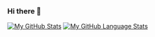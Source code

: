 ### Hi there 👋
[![My GitHub Stats](https://github-readme-stats.vercel.app/api/?username=Charvi-Bansal&count_private=true&theme=tokyonight&showicons=true)]()
[![My GitHub Language Stats](https://github-readme-stats.vercel.app/api/top-langs/?username=Charvi-Bansal&langs_count=5&theme=tokyonight)]()
<!--
**Charvi-Bansal/Charvi-Bansal** is a ✨ _special_ ✨ repository because its `README.md` (this file) appears on your GitHub profile.

Here are some ideas to get you started:

- 🔭 I’m currently working on ...
- 🌱 I’m currently learning ...
- 👯 I’m looking to collaborate on ...
- 🤔 I’m looking for help with ...
- 💬 Ask me about ...
- 📫 How to reach me: ...
- 😄 Pronouns: ...
- ⚡ Fun fact: ...
-->
